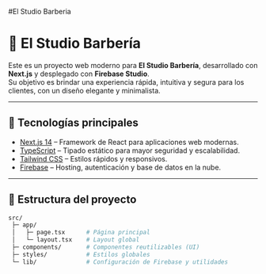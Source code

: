 #El Studio Barberia

# 💈 El Studio Barbería

Este es un proyecto web moderno para **El Studio Barbería**, desarrollado con **Next.js** y desplegado con **Firebase Studio**.  
Su objetivo es brindar una experiencia rápida, intuitiva y segura para los clientes, con un diseño elegante y minimalista.

---

## 🚀 Tecnologías principales
- [Next.js 14](https://nextjs.org/) – Framework de React para aplicaciones web modernas.
- [TypeScript](https://www.typescriptlang.org/) – Tipado estático para mayor seguridad y escalabilidad.
- [Tailwind CSS](https://tailwindcss.com/) – Estilos rápidos y responsivos.
- [Firebase](https://firebase.google.com/) – Hosting, autenticación y base de datos en la nube.

---

## 📂 Estructura del proyecto
```bash
src/
 ├─ app/
 │   ├─ page.tsx      # Página principal
 │   └─ layout.tsx    # Layout global
 ├─ components/       # Componentes reutilizables (UI)
 ├─ styles/           # Estilos globales
 └─ lib/              # Configuración de Firebase y utilidades
